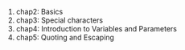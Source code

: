 1. chap2: Basics
2. chap3: Special characters
3. chap4: Introduction to Variables and Parameters
4. chap5: Quoting and Escaping
